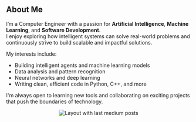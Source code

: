 ##  About Me

I’m a Computer Engineer with a passion for **Artificial Intelligence**, **Machine Learning**, and **Software Development**.  
I enjoy exploring how intelligent systems can solve real-world problems and continuously strive to build scalable and impactful solutions.

My interests include:
- Building intelligent agents and machine learning models
- Data analysis and pattern recognition
- Neural networks and deep learning
- Writing clean, efficient code in Python, C++, and more

I'm always open to learning new tools and collaborating on exciting projects that push the boundaries of technology.



<div align="center">
  <img src="https://github-read-medium-git-main.pahlevikun.vercel.app/latest?limit=4" alt="Layout with last medium posts"  />
</div>

###
